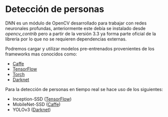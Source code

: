 # Detección de personas

DNN es un módulo de OpenCV desarrollado para trabajar con redes neuronales profundas, anteriormente este debía se instalado desde *opencv_contrib* pero a partir de la versión 3.3 ya forma parte oficial de la librería por lo que no se requieren dependencias externas.

Podremos cargar y utilizar modelos pre-entrenados provenientes de los frameworks mas conocidos como:

- [Caffe](http://caffe.berkeleyvision.org/)
- [TensorFlow](https://www.tensorflow.org/)
- [Torch](http://torch.ch/)
- [Darknet](https://pjreddie.com/darknet/)

Para la detección de personas en tiempo real se hace uso de los siguientes:

- Inception-SSD ([TensorFlow](https://www.tensorflow.org/))
- MobileNet-SSD ([Caffe](http://caffe.berkeleyvision.org/))
- YOLOv3 ([Darknet](https://pjreddie.com/darknet/))

